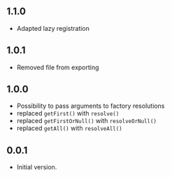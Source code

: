 ## 1.1.0

- Adapted lazy registration

## 1.0.1

- Removed file from exporting

## 1.0.0

- Possibility to pass arguments to factory resolutions
- replaced `getFirst()` with `resolve()`
- replaced `getFirstOrNull()` with `resolveOrNull()`
- replaced `getAll()` with `resolveAll()`

## 0.0.1

- Initial version.
